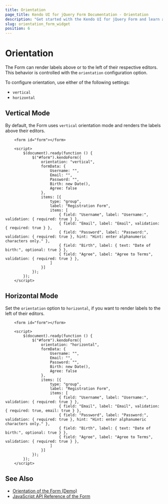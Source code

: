 ```yaml
---
title: Orientation
page_title: Kendo UI for jQuery Form Documentation - Orientation
description: "Get started with the Kendo UI for jQuery Form and learn about its orientation options."
slug: orientation_form_widget
position: 6
---
```


# Orientation

The Form can render labels above or to the left of their respective editors. This behavior is controlled with the `orientation` configuration option. 

To configure orientation, use either of the following settings:

* `vertical`
* `horizontal`

## Vertical Mode

By default, the Form uses `vertical` orientation mode and renders the labels above their editors.

```dojo
    <form id="form"></form>
  
    <script>
        $(document).ready(function () {
            $("#form").kendoForm({
                orientation: "vertical",
                formData: {
                    Username: "",
                    Email: "",
                    Password: "",
                    Birth: new Date(),
                    Agree: false
                },
                items: [{
                    type: "group",
                    label: "Registration Form",
                    items: [
                        { field: "Username", label: "Username:", validation: { required: true } },
                        { field: "Email", label: "Email", validation: { required: true } },
                        { field: "Password", label: "Password:", validation: { required: true }, hint: "Hint: enter alphanumeric characters only." },
                        { field: "Birth", label: { text: "Date of birth:", optional: true } },
                        { field: "Agree", label: "Agree to Terms", validation: { required: true } },
                    ]
                }]
            });
        });
    </script>
```

## Horizontal Mode

Set the `orientation` option to `horizontal`, if you want to render labels to the left of their editors. 

```dojo
    <form id="form"></form>
  
    <script>
        $(document).ready(function () {
            $("#form").kendoForm({
                orientation: "horizontal",
                formData: {
                    Username: "",
                    Email: "",
                    Password: "",
                    Birth: new Date(),
                    Agree: false
                },
                items: [{
                    type: "group",
                    label: "Registration Form",
                    items: [
                        { field: "Username", label: "Username:", validation: { required: true } },
                        { field: "Email", label: "Email", validation: { required: true, email: true } },
                        { field: "Password", label: "Password:", validation: { required: true }, hint: "Hint: enter alphanumeric characters only." },
                        { field: "Birth", label: { text: "Date of birth:", optional: true } },
                        { field: "Agree", label: "Agree to Terms", validation: { required: true } },
                    ]
                }]
            });
        });
    </script>
```

## See Also

* [Orientation of the Form (Demo)](https://demos.telerik.com/kendo-ui/form/orientation)
* [JavaScript API Reference of the Form](/api/javascript/ui/form)
